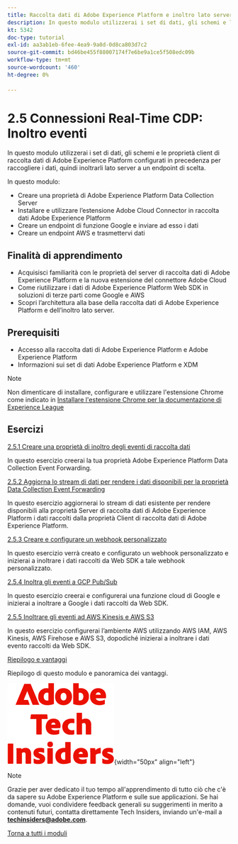 ```yaml
---
title: Raccolta dati di Adobe Experience Platform e inoltro lato server in tempo reale
description: In questo modulo utilizzerai i set di dati, gli schemi e le proprietà del server di raccolta dati di Adobe Experience Platform configurati in precedenza per raccogliere i dati, quindi inoltrarli lato server a un endpoint scelto.
kt: 5342
doc-type: tutorial
exl-id: aa3ab1eb-6fee-4ea9-9a0d-0d8ca803d7c2
source-git-commit: bd46be455f88007174f7e6be9a1ce5f508edc09b
workflow-type: tm+mt
source-wordcount: '460'
ht-degree: 0%

---
```


# 2.5 Connessioni Real-Time CDP: Inoltro eventi

In questo modulo utilizzerai i set di dati, gli schemi e le proprietà client di raccolta dati di Adobe Experience Platform configurati in precedenza per raccogliere i dati, quindi inoltrarli lato server a un endpoint di scelta.

In questo modulo:

- Creare una proprietà di Adobe Experience Platform Data Collection Server
- Installare e utilizzare l’estensione Adobe Cloud Connector in raccolta dati Adobe Experience Platform
- Creare un endpoint di funzione Google e inviare ad esso i dati
- Creare un endpoint AWS e trasmettervi dati

## Finalità di apprendimento

- Acquisisci familiarità con le proprietà del server di raccolta dati di Adobe Experience Platform e la nuova estensione del connettore Adobe Cloud
- Come riutilizzare i dati di Adobe Experience Platform Web SDK in soluzioni di terze parti come Google e AWS
- Scopri l’architettura alla base della raccolta dati di Adobe Experience Platform e dell’inoltro lato server.

## Prerequisiti

- Accesso alla raccolta dati di Adobe Experience Platform e Adobe Experience Platform
- Informazioni sui set di dati Adobe Experience Platform e XDM

>[!NOTE]
>
>Non dimenticare di installare, configurare e utilizzare l&#39;estensione Chrome come indicato in [Installare l&#39;estensione Chrome per la documentazione di Experience League](../../gettingstarted/gettingstarted/ex1.md)

## Esercizi

[2.5.1 Creare una proprietà di inoltro degli eventi di raccolta dati](./ex1.md)

In questo esercizio creerai la tua proprietà Adobe Experience Platform Data Collection Event Forwarding.

[2.5.2 Aggiorna lo stream di dati per rendere i dati disponibili per la proprietà Data Collection Event Forwarding](./ex2.md)

In questo esercizio aggiornerai lo stream di dati esistente per rendere disponibili alla proprietà Server di raccolta dati di Adobe Experience Platform i dati raccolti dalla proprietà Client di raccolta dati di Adobe Experience Platform.

[2.5.3 Creare e configurare un webhook personalizzato](./ex3.md)

In questo esercizio verrà creato e configurato un webhook personalizzato e inizierai a inoltrare i dati raccolti da Web SDK a tale webhook personalizzato.

[2.5.4 Inoltra gli eventi a GCP Pub/Sub](./ex4.md)

In questo esercizio creerai e configurerai una funzione cloud di Google e inizierai a inoltrare a Google i dati raccolti da Web SDK.

[2.5.5 Inoltrare gli eventi ad AWS Kinesis e AWS S3](./ex5.md)

In questo esercizio configurerai l’ambiente AWS utilizzando AWS IAM, AWS Kinesis, AWS Firehose e AWS S3, dopodiché inizierai a inoltrare i dati evento raccolti da Web SDK.

[Riepilogo e vantaggi](./summary.md)

Riepilogo di questo modulo e panoramica dei vantaggi.

![Informazioni tecniche](./../../../assets/images/techinsiders.png){width="50px" align="left"}

>[!NOTE]
>
>Grazie per aver dedicato il tuo tempo all&#39;apprendimento di tutto ciò che c&#39;è da sapere su Adobe Experience Platform e sulle sue applicazioni. Se hai domande, vuoi condividere feedback generali su suggerimenti in merito a contenuti futuri, contatta direttamente Tech Insiders, inviando un&#39;e-mail a **techinsiders@adobe.com**.

[Torna a tutti i moduli](../../../overview.md)
